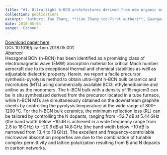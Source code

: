 ```yaml
---
title: "#1. Ultra-light h-BCN architectures derived from new organic monomer with tunable electromagnetic wave absorption"
collection: publications
excerpt: 'Authors: Tao Zhang, **Jian Zhang (co-first author)**, Guangwu Wen, Bo Zhong, Long Xia, Xiaoxiao Huang, Hu Zhao, Luchang Qin'
date: 2018-05-04
venue: 'Carbon'
---
```



[Download paper here](https://doi.org/10.1016/j.carbon.2018.05.001)    
DOI: 10.1016/j.carbon.2018.05.001    
*Abstract*      
Hexagonal BCN (h-BCN) has been identified as a promising class of electromagnetic wave (EMW) absorption material for critical Mach number aerocraft due to its exceptional thermal and chemical stabilities as well as adjustable dielectric property. Herein, we report a facile precursor synthesis-pyrolysis method to obtain ultra-light h-BCN bulk ceramics and microtubes (MTs) using commercially available BCl3, ethylenediamine and aniline as the monomers. The h-BCN bulk with a density of 15 mg/cm3 can be in situ synthesized derived from the precursor located in a tube furnace, while h-BCN MTs are simultaneously obtained on the downstream graphite sheets by controlling the pyrolysis temperature at the wide range of 800–1200 °C. For the h-BCN bulk ceramics, the minimum reflection loss (RL) can be tailored by controlling the N dopants, ranging from −52.7 dB at 5.44 GHz (the band width below −10 dB is achieved in a wide frequency range from 2.8 to 18 GHz) to −20.6 dB at 14.8 GHz (the band width below −10 dB is narrowed from 13.4 to 18 GHz). The excellent and frequency-controllable microwave absorption properties are due to the combination of tunable complex permittivity and lattice polarization resulting from B and N dopants in carbon networks.
